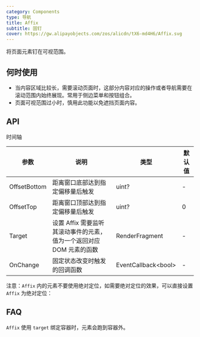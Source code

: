 ```yaml
---
category: Components
type: 导航
title: Affix
subtitle: 固钉
cover: https://gw.alipayobjects.com/zos/alicdn/tX6-md4H6/Affix.svg
---
```


将页面元素钉在可视范围。

## 何时使用

- 当内容区域比较长，需要滚动页面时，这部分内容对应的操作或者导航需要在滚动范围内始终展现。常用于侧边菜单和按钮组合。
- 页面可视范围过小时，慎用此功能以免遮挡页面内容。


## API

时间轴

| 参数             | 说明                                         | 类型          | 默认值    |
| ---------------- | -------------------------------------------- | ------------- | --------- |
| OffsetBottom | 距离窗口底部达到指定偏移量后触发 | uint?         | -         |
| OffsetTop   | 距离窗口顶部达到指定偏移量后触发| uint?         |   0  |
| Target | 设置 Affix 需要监听其滚动事件的元素，值为一个返回对应 DOM 元素的函数 | RenderFragment         |-       |
| OnChange | 固定状态改变时触发的回调函数| EventCallback&lt;bool>  | -  |

注意：`Affix` 内的元素不要使用绝对定位，如需要绝对定位的效果，可以直接设置 `Affix` 为绝对定位：


## FAQ
`Affix` 使用 `target` 绑定容器时，元素会跑到容器外。
